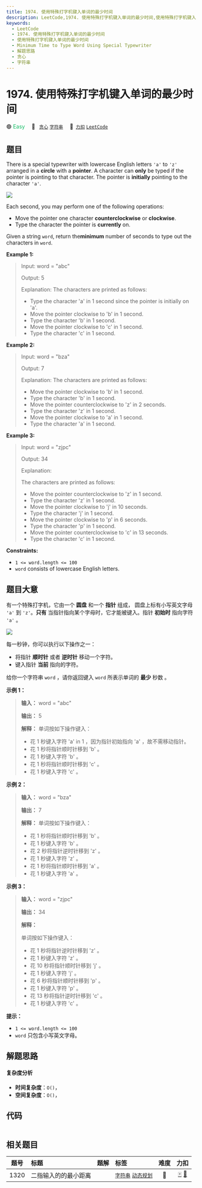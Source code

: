 ```yaml
---
title: 1974. 使用特殊打字机键入单词的最少时间
description: LeetCode,1974. 使用特殊打字机键入单词的最少时间,使用特殊打字机键入单词的最少时间,Minimum Time to Type Word Using Special Typewriter,解题思路,贪心,字符串
keywords:
  - LeetCode
  - 1974. 使用特殊打字机键入单词的最少时间
  - 使用特殊打字机键入单词的最少时间
  - Minimum Time to Type Word Using Special Typewriter
  - 解题思路
  - 贪心
  - 字符串
---
```


# 1974. 使用特殊打字机键入单词的最少时间

🟢 <font color=#15bd66>Easy</font>&emsp; 🔖&ensp; [`贪心`](/tag/greedy.md) [`字符串`](/tag/string.md)&emsp; 🔗&ensp;[`力扣`](https://leetcode.cn/problems/minimum-time-to-type-word-using-special-typewriter) [`LeetCode`](https://leetcode.com/problems/minimum-time-to-type-word-using-special-typewriter)

## 题目

There is a special typewriter with lowercase English letters `'a'` to `'z'`
arranged in a **circle** with a **pointer**. A character can **only** be typed
if the pointer is pointing to that character. The pointer is **initially**
pointing to the character `'a'`.

![](https://assets.leetcode.com/uploads/2021/07/31/chart.jpg)

Each second, you may perform one of the following operations:

  * Move the pointer one character **counterclockwise** or **clockwise**.
  * Type the character the pointer is **currently** on.

Given a string `word`, return the**minimum** number of seconds to type out the
characters in `word`.



**Example 1:**

> Input: word = "abc"
> 
> Output: 5
> 
> Explanation: The characters are printed as follows:
> - Type the character 'a' in 1 second since the pointer is initially on 'a'.
> - Move the pointer clockwise to 'b' in 1 second.
> - Type the character 'b' in 1 second.
> - Move the pointer clockwise to 'c' in 1 second.
> - Type the character 'c' in 1 second.

**Example 2:**

> Input: word = "bza"
> 
> Output: 7
> 
> Explanation: The characters are printed as follows:
> - Move the pointer clockwise to 'b' in 1 second.
> - Type the character 'b' in 1 second.
> - Move the pointer counterclockwise to 'z' in 2 seconds.
> - Type the character 'z' in 1 second.
> - Move the pointer clockwise to 'a' in 1 second.
> - Type the character 'a' in 1 second.

**Example 3:**

> Input: word = "zjpc"
> 
> Output: 34
> 
> Explanation:
> 
> The characters are printed as follows:
> - Move the pointer counterclockwise to 'z' in 1 second.
> - Type the character 'z' in 1 second.
> - Move the pointer clockwise to 'j' in 10 seconds.
> - Type the character 'j' in 1 second.
> - Move the pointer clockwise to 'p' in 6 seconds.
> - Type the character 'p' in 1 second.
> - Move the pointer counterclockwise to 'c' in 13 seconds.
> - Type the character 'c' in 1 second.

**Constraints:**

  * `1 <= word.length <= 100`
  * `word` consists of lowercase English letters.


## 题目大意

有一个特殊打字机，它由一个 **圆盘** 和一个 **指针**  组成， 圆盘上标有小写英文字母 `'a'` 到 `'z'`。**只有**
当指针指向某个字母时，它才能被键入。指针 **初始时**  指向字符 `'a'` 。

![](https://assets.leetcode.com/uploads/2021/07/31/chart.jpg)

每一秒钟，你可以执行以下操作之一：

  * 将指针 **顺时针**  或者 **逆时针**  移动一个字符。
  * 键入指针 **当前**  指向的字符。

给你一个字符串 `word` ，请你返回键入 `word` 所表示单词的 **最少**  秒数 。



**示例 1：**

> 
> 
> 
> 
> 
> **输入：** word = "abc"
> 
> **输出：** 5
> 
> **解释：** 单词按如下操作键入：
> - 花 1 秒键入字符 'a' in 1 ，因为指针初始指向 'a' ，故不需移动指针。
> - 花 1 秒将指针顺时针移到 'b' 。
> - 花 1 秒键入字符 'b' 。
> - 花 1 秒将指针顺时针移到 'c' 。
> - 花 1 秒键入字符 'c' 。
> 
> 

**示例 2：**

> 
> 
> 
> 
> 
> **输入：** word = "bza"
> 
> **输出：** 7
> 
> **解释：** 单词按如下操作键入：
> - 花 1 秒将指针顺时针移到 'b' 。
> - 花 1 秒键入字符 'b' 。
> - 花 2 秒将指针逆时针移到 'z' 。
> - 花 1 秒键入字符 'z' 。
> - 花 1 秒将指针顺时针移到 'a' 。
> - 花 1 秒键入字符 'a' 。
> 
> 

**示例 3：**

> 
> 
> 
> 
> 
> **输入：** word = "zjpc"
> 
> **输出：** 34
> 
> **解释：**
> 
> 单词按如下操作键入：
> - 花 1 秒将指针逆时针移到 'z' 。
> - 花 1 秒键入字符 'z' 。
> - 花 10 秒将指针顺时针移到 'j' 。
> - 花 1 秒键入字符 'j' 。
> - 花 6 秒将指针顺时针移到 'p' 。
> - 花 1 秒键入字符 'p' 。
> - 花 13 秒将指针逆时针移到 'c' 。
> - 花 1 秒键入字符 'c' 。
> 
> 



**提示：**

  * `1 <= word.length <= 100`
  * `word` 只包含小写英文字母。


## 解题思路

#### 复杂度分析

- **时间复杂度**：`O()`，
- **空间复杂度**：`O()`，

## 代码

```javascript

```

## 相关题目

<!-- prettier-ignore -->
| 题号 | 标题 | 题解 | 标签 | 难度 | 力扣 |
| :------: | :------ | :------: | :------ | :------: | :------: |
| 1320 | 二指输入的的最小距离 |  |  [`字符串`](/tag/string.md) [`动态规划`](/tag/dynamic-programming.md) | 🔴 | [🀄️](https://leetcode.cn/problems/minimum-distance-to-type-a-word-using-two-fingers) [🔗](https://leetcode.com/problems/minimum-distance-to-type-a-word-using-two-fingers) |